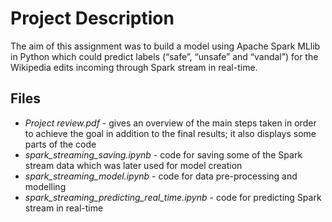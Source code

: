 # Project Description

The aim of this assignment was to build a model using Apache Spark MLlib in Python which could predict labels (“safe”, “unsafe” and “vandal”) for the Wikipedia edits incoming through Spark stream in real-time. 

## Files

- _Project review.pdf_ - gives an overview of the main steps taken in order to achieve the goal in addition to the final results; it also displays some parts of the code
- _spark_streaming_saving.ipynb_ - code for saving some of the Spark stream data which was later used for model creation
- _spark_streaming_model.ipynb_ - code for data pre-processing and modelling
- _spark_streaming_predicting_real_time.ipynb_ - code for predicting Spark stream in real-time
